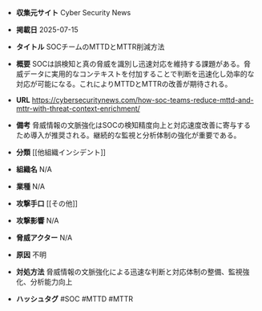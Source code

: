 - **収集元サイト**
Cyber Security News

- **掲載日**
2025-07-15

- **タイトル**
SOCチームのMTTDとMTTR削減方法

- **概要**
SOCは誤検知と真の脅威を識別し迅速対応を維持する課題がある。脅威データに実用的なコンテキストを付加することで判断を迅速化し効率的な対応が可能になる。これによりMTTDとMTTRの改善が期待される。

- **URL**
https://cybersecuritynews.com/how-soc-teams-reduce-mttd-and-mttr-with-threat-context-enrichment/

- **備考**
脅威情報の文脈強化はSOCの検知精度向上と対応速度改善に寄与するため導入が推奨される。継続的な監視と分析体制の強化が重要である。

- **分類**
[[他組織インシデント]]

- **組織名**
N/A

- **業種**
N/A

- **攻撃手口**
[[その他]]

- **攻撃影響**
N/A

- **脅威アクター**
N/A

- **原因**
不明

- **対処方法**
脅威情報の文脈強化による迅速な判断と対応体制の整備、監視強化、分析能力向上

- **ハッシュタグ**
#SOC #MTTD #MTTR
